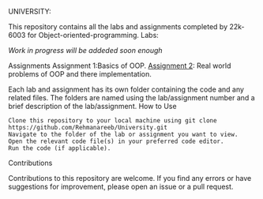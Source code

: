 UNIVERSITY:

This repository contains all the labs and assignments completed by 22k-6003 for Object-oriented-programming.
Labs:

  *Work in progress will be addeded soon enough*
    
   
    

Assignments
Assignment 1:Basics of OOP.
[Assignment 2](https://github.com/Rehmanareeb/University/tree/main/): Real world problems of OOP and there implementation.
    
    

Each lab and assignment has its own folder containing the code and any related files. The folders are named using the lab/assignment number and a brief description of the lab/assignment.
How to Use

    Clone this repository to your local machine using git clone https://github.com/Rehmanareeb/University.git
    Navigate to the folder of the lab or assignment you want to view.
    Open the relevant code file(s) in your preferred code editor.
    Run the code (if applicable).

Contributions

Contributions to this repository are welcome. If you find any errors or have suggestions for improvement, please open an issue or a pull request.
